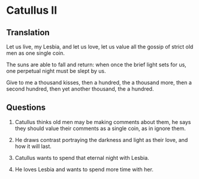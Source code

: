 # Catullus II

## Translation

Let us live, my Lesbia, and let us love, let us value all the gossip of strict old men as one single coin.

The suns are able to fall and return: when once the brief light sets for us, one perpetual night must be slept by us.

Give to me a thousand kisses, then a hundred, the a thousand more, then a second hundred, then yet another thousand, the a hundred.

## Questions

1. Catullus thinks old men may be making comments about them, he says they should value their comments as a single coin, as in ignore them.

2. He draws contrast portraying the darkness and light as their love, and how it will last.

3. Catullus wants to spend that eternal night with Lesbia.

4. He loves Lesbia and wants to spend more time with her.
